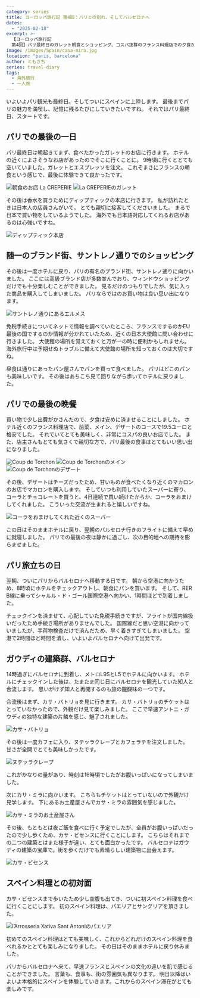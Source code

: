 ```yaml
---
category: series
title: ヨーロッパ旅行記 第4回：パリとの別れ、そしてバルセロナへ
dates:
  - "2025-02-18"
excerpt: >-
  【ヨーロッパ旅行記
  第4回】パリ最終日のガレット朝食とショッピング、コスパ抜群のフランス料理店での夕食からバルセロナへの移動まで。EU内フライトでの免税手続き注意点、バルセロナ到着後のガウディ建築巡り、初めてのパエリアとサングリア体験。フランスからスペインへと旅が進む中での文化の違いを感じる一日。
image: /images/Spain/casa-mira.jpg
location: "paris, barcelona"
author: ともきち
series: travel-diary
tags:
  - 海外旅行
  - 一人旅
---
```


いよいよパリ観光も最終日。そしてついにスペインに上陸します。
最後までパリの魅力を満喫し、記憶に残るたびにしていきたいですね。
それではパリ最終日、スタートです。

## パリでの最後の一日

パリ最終日は朝起きてまず、食べたかったガレットのお店に行きます。
ホテルの近くによさそうなお店があったのでそこに行くことに。
9時頃に行くととても空いていました。ガレットとエスプレッソを注文。
これぞまさにフランスの朝食という感じで、最後に体験できて良かったです。

![朝食のお店 La CREPERIE](/images/France/la-creperie.jpg)
![La CREPERIEのガレット](/images/France/la-creperie's-breakfast-galette.jpg)

その後は香水を買うためにディップティックの本店に行きます。
私が訪れたときは日本人の店員さんがいて。
とても親切に接客してくださいました。
まるで日本で買い物をしているようでした。
海外でも日本語対応してくれるお店があるのは心強いですね。

![ディップティック本店](/images/France/diptyque.jpg)

## 随一のブランド街、サントレノ通りでのショッピング

その後は一度ホテルに戻り、パリの有名のブランド街、サントレノ通りに向かいました。
ここには高級ブランド店が多数並んでおり、ウィンドウショッピングだけでも十分楽しむことができました。
見るだけのつもりでしたが、気に入った商品を購入してしまいました。
パリならではのお買い物は良い思い出になります。

![サントレノ通りにあるエルメス](/images/France/hermes.jpg)

免税手続きについてネットで情報を調べていたところ、フランスでするのかEU最後の国でするのか情報が分かれていたため、近くの日本大使館に問い合わせに行きました。
大使館の場所を覚えておくと万が一の時に便利かもしれません。
海外旅行中は予期せぬトラブルに備えて大使館の場所を知っておくのは大切ですね。

昼食は通りにあったパン屋さんでパンを買って食べました。
パリはどこのパンも美味しいです。
その後はあちこち見て回りながら歩いてホテルに戻りました。

## パリでの最後の晩餐

買い物で少し出費がかさんだので、夕食は安めに済ませることにしました。
ホテル近くのフランス料理店で、前菜、メイン、デザートのコースで19.5ユーロと格安でした。
それでいてとても美味しく、非常にコスパの良いお店でした。
また、店主さんもとても気さくで親切な方で、パリ最後の食事はとてもいい思い出になりました。

![Coup de Torchon](/images/France/coup-de-torchon.jpg)
![Coup de Torchonのメイン](/images/France/coup-de-torchon's-main.jpg)
![Coup de Torchonのデザート](/images/France/coup-de-torchon's-dessert.jpg)

その後、デザートはチーズだったため、甘いものが食べたくなり近くのマカロンのお店でマカロンを購入します。
そしていつも利用していたスーパーに寄り、コーラとチョコレートを買うと、4日連続で買い続けたからか、コーラをおまけしてくれました。
こういった交流が生まれると嬉しいですね。

![コーラをおまけしてくれた近くのスーパー](/images/France/super-market.jpg)

この日はそのままホテルに戻り、翌朝のバルセロナ行きのフライトに備えて早めに就寝しました。
パリでの最後の夜は静かに過ごし、次の目的地への期待を膨らませました。

## パリ旅立ちの日

翌朝、ついにパリからバルセロナへ移動する日です。
朝から空港に向かうため、8時頃にホテルをチェックアウトし、朝食にパンを買います。
そして、RER B線に乗ってシャルル・ド・ゴール国際空港へ向かい、1時間ほどで到着しました。

チェックインを済ませて、心配していた免税手続きですが、フライトが国内線扱いだったため手続き場所がありませんでした。
国際線だと思い空港に向かっていましたが、手荷物検査だけで済んだため、早く着きすぎてしまいました。
空港で2時間ほど時間を潰し、いよいよバルセロナへ向けて出発です。

## ガウディの建築群、バルセロナ

14時過ぎにバルセロナに到着し、メトロL9SとL5でホテルに向かいます。
ホテルにチェックインした後は、たまたま同じ日にバルセロナを観光していた知人と合流します。
思いがけず知人と再開するのも旅の醍醐味の一つです。

合流後はまず、カサ・バトリョを見に行きます。
カサ・バトリョのチケットはとっていなかったので、外観だけ見て楽しみました。
ここで早速アントニ・ガウディの独特な建築の片鱗を感じ、魅了されました。

![カサ・バトリョ](/images/Spain/casa-batllo.jpg)

その後は一度カフェに入り、ヌテッラクレープとカフェラテを注文しました。
甘さが全開でとても美味しかったです。

![ヌテッラクレープ](/images/Spain/nutella-crepe.jpg)

これがかなりの量があり、時刻は16時頃でしたがお腹いっぱいになってしまいました。

次にカサ・ミラに向かいます。
こちらもチケットはとっていないので外観だけ見学します。
下にあるお土産屋さんでカサ・ミラの雰囲気を感じました。

![カサ・ミラのお土産屋さん](/images/Spain/casa-mira's-souvenir-shop.jpg)

その後、もともとは夜ご飯を食べに行く予定でしたが、全員がお腹いっぱいだったので少し歩くため、カサ・ビセンスに行くことにします。
こちらはそれまでの二つの建築とはまた様子が違い、とても面白かったです。
バルセロナはガウディの建築の宝庫で。街を歩くだけでも素晴らしい建築物に出会えます。

![カサ・ビセンス](/images/Spain/casa-vicens.jpg)

## スペイン料理との初対面

カサ・ビセンスまで歩いたため少し空腹も出てき、ついに初スペイン料理を食べに行くことにします。
初のスペイン料理は、パエリアとサングリアを頂きました。

![l’Arrosseria Xativa Sant Antoniのパエリア](/images/Spain/l’arrosseria-xativa-sant-antoni's-paella.jpg)

初めてのスペイン料理はとても美味しく、これからどれだけのスペイン料理を食べれるかととても楽しみになりました。
その日はそのままホテルに戻り休みました。

パリからバルセロナへ来て、早速フランスとスペインの文化の違いを肌で感じることができました。
言葉も、食事も、街の雰囲気も異なります。
明日以降はいよいよ本格的にスペインを体験していきます。これからのスペイン滞在がとても楽しみです。
